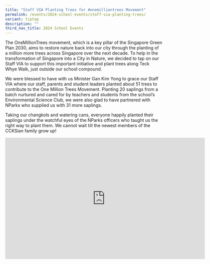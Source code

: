 ```yaml
---
title: "Staff VIA Planting Trees for #onemilliontrees Movement"
permalink: /events/2024-school-events/staff-via-planting-trees/
variant: tiptap
description: ""
third_nav_title: 2024 School Events
---
```

<p>The OneMillionTrees movement, which is a key pillar of the Singapore Green Plan 2030, aims to restore nature back into our city through the planting of a million more trees across Singapore over the next decade. To help in the transformation of Singapore into a City in Nature, we decided to tap on our Staff VIA to support this important initiative and plant trees along Teck Whye Walk, just outside our school compound.</p><p>We were blessed to have with us Minister Gan Kim Yong to grace our Staff VIA where our staff, parents and student leaders planted about 51 trees to contribute to the One Million Trees Movement. Planting 20 saplings from a batch nurtured and cared for by teachers and students from the school’s Environmental Science Club, we were also glad to have partnered with NParks who supplied us with 31 more saplings.</p><p>Taking our changkols and watering cans, everyone happily planted their saplings under the watchful eyes of the NParks officers who taught us the right way to plant them. We cannot wait till the newest members of the CCKSian family grow up!</p><div class="iframe-wrapper"><iframe height="389" width="640" allowfullscreen="true" frameborder="0" src="https://docs.google.com/presentation/d/e/2PACX-1vR8iSw9C_LKVFvAF81p8IJAecAUgW4cuEe-sVTKxzgn3oMVzoak-osAd2bC5Mrf6g/embed?start=true&amp;loop=true&amp;delayms=3000"></iframe></div><p></p>